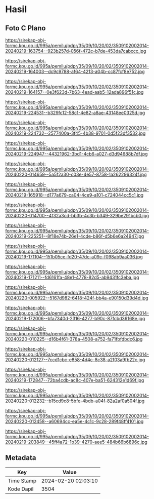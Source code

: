 # Hasil

## Foto C Plano

https://sirekap-obj-formc.kpu.go.id/995a/pemilu/pdpr/35/09/10/20/02/3509102002014-20240219-163754--923b257d-056f-472c-b7de-453da7cabccc.jpg

https://sirekap-obj-formc.kpu.go.id/995a/pemilu/pdpr/35/09/10/20/02/3509102002014-20240219-164003--dc9c9788-af64-4213-a04b-cc87fcf8e752.jpg

https://sirekap-obj-formc.kpu.go.id/995a/pemilu/pdpr/35/09/10/20/02/3509102002014-20240219-164157--0e3f623d-7b63-4ead-aab5-12ada896f51c.jpg

https://sirekap-obj-formc.kpu.go.id/995a/pemilu/pdpr/35/09/10/20/02/3509102002014-20240219-224531--b329fc12-58c1-4e82-a8ae-43148ee0325d.jpg

https://sirekap-obj-formc.kpu.go.id/995a/pemilu/pdpr/35/09/10/20/02/3509102002014-20240219-224732--2577400a-3f45-4b38-9701-0d5f23df3532.jpg

https://sirekap-obj-formc.kpu.go.id/995a/pemilu/pdpr/35/09/10/20/02/3509102002014-20240219-224947--44321962-3bd1-4cb6-a027-d3d94688b7df.jpg

https://sirekap-obj-formc.kpu.go.id/995a/pemilu/pdpr/35/09/10/20/02/3509102002014-20240220-014659--5a5f2a30-c03e-4e57-8758-1a262296324f.jpg

https://sirekap-obj-formc.kpu.go.id/995a/pemilu/pdpr/35/09/10/20/02/3509102002014-20240219-165918--d177a679-ca04-4ce9-a101-c724044cc5c1.jpg

https://sirekap-obj-formc.kpu.go.id/995a/pemilu/pdpr/35/09/10/20/02/3509102002014-20240220-014700--4f32a3cd-bb3b-4c3b-b349-329be291bcb0.jpg

https://sirekap-obj-formc.kpu.go.id/995a/pemilu/pdpr/35/09/10/20/02/3509102002014-20240219-225251--8f18e74b-26e1-4cde-b86f-d5b6e6a24947.jpg

https://sirekap-obj-formc.kpu.go.id/995a/pemilu/pdpr/35/09/10/20/02/3509102002014-20240219-171104--151b05ce-fd20-47dc-a09c-f098ab9aa036.jpg

https://sirekap-obj-formc.kpu.go.id/995a/pemilu/pdpr/35/09/10/20/02/3509102002014-20240219-171211--fd6161fa-48e1-4778-82d5-ab9431fc3eba.jpg

https://sirekap-obj-formc.kpu.go.id/995a/pemilu/pdpr/35/09/10/20/02/3509102002014-20240220-005922--5167d982-6418-424f-bb4a-e90150d39d4d.jpg

https://sirekap-obj-formc.kpu.go.id/995a/pemilu/pdpr/35/09/10/20/02/3509102002014-20240219-172006--bfa7340d-2316-4277-b90c-87fcbd36168e.jpg

https://sirekap-obj-formc.kpu.go.id/995a/pemilu/pdpr/35/09/10/20/02/3509102002014-20240220-010225--d16b4f61-378a-4508-a752-fa71fbfdbdc6.jpg

https://sirekap-obj-formc.kpu.go.id/995a/pemilu/pdpr/35/09/10/20/02/3509102002014-20240220-012127--7ccd1cbc-e858-4d4c-8c38-a2f03a9fb22c.jpg

https://sirekap-obj-formc.kpu.go.id/995a/pemilu/pdpr/35/09/10/20/02/3509102002014-20240219-172847--72ba4cdb-ac8c-407e-ba51-624312e1d69f.jpg

https://sirekap-obj-formc.kpu.go.id/995a/pemilu/pdpr/35/09/10/20/02/3509102002014-20240220-012232--b15cd9c8-5bfe-4bdb-a04f-82a2af0a504f.jpg

https://sirekap-obj-formc.kpu.go.id/995a/pemilu/pdpr/35/09/10/20/02/3509102002014-20240220-012458--a60694cc-ea5e-4c1c-9c28-289f48ff4101.jpg

https://sirekap-obj-formc.kpu.go.id/995a/pemilu/pdpr/35/09/10/20/02/3509102002014-20240219-203849--45ff4a72-1b39-4270-aee5-484b66b6896c.jpg


## Metadata

| Key        | Value               |
| ---------- | ------------------- |
| Time Stamp | 2024-02-20 02:03:10 |
| Kode Dapil | 3504                |



